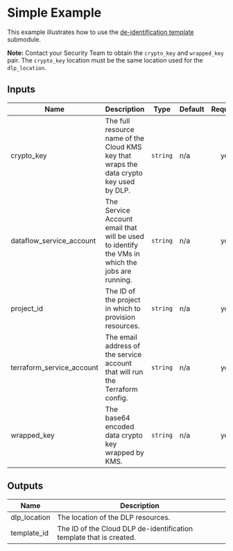 # Simple Example

This example illustrates how to use the [de-identification template](../../modules/de-identification-template/README.md) submodule.

**Note:** Contact your Security Team to obtain the `crypto_key` and `wrapped_key` pair.
The `crypto_key` location must be the same location used for the `dlp_location`.

<!-- BEGINNING OF PRE-COMMIT-TERRAFORM DOCS HOOK -->
## Inputs

| Name | Description | Type | Default | Required |
|------|-------------|------|---------|:--------:|
| crypto\_key | The full resource name of the Cloud KMS key that wraps the data crypto key used by DLP. | `string` | n/a | yes |
| dataflow\_service\_account | The Service Account email that will be used to identify the VMs in which the jobs are running. | `string` | n/a | yes |
| project\_id | The ID of the project in which to provision resources. | `string` | n/a | yes |
| terraform\_service\_account | The email address of the service account that will run the Terraform config. | `string` | n/a | yes |
| wrapped\_key | The base64 encoded data crypto key wrapped by KMS. | `string` | n/a | yes |

## Outputs

| Name | Description |
|------|-------------|
| dlp\_location | The location of the DLP resources. |
| template\_id | The ID of the Cloud DLP de-identification template that is created. |

<!-- END OF PRE-COMMIT-TERRAFORM DOCS HOOK -->
